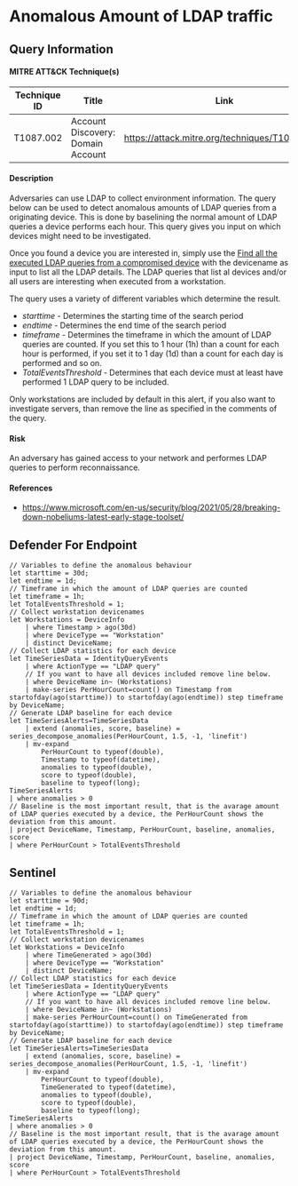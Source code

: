 # Anomalous Amount of LDAP traffic

## Query Information

#### MITRE ATT&CK Technique(s)

| Technique ID | Title    | Link    |
| ---  | --- | --- |
| T1087.002 | Account Discovery: Domain Account | https://attack.mitre.org/techniques/T1087/002/ |

#### Description
Adversaries can use LDAP to collect environment information. The query below can be used to detect anomalous amounts of LDAP queries from a originating device. This is done by baselining the normal amount of LDAP queries a device performs each hour. This query gives you input on which devices might need to be investigated.

Once you found a device you are interested in, simply use the [Find all the executed LDAP queries from a compromised device](../DFIR/MDI%20-%20LDAPQueriesByCompromisedDevice.md) with the devicename as input to list all the LDAP details. The LDAP queries that list al devices and/or all users are interesting when executed from a workstation.

The query uses a variety of different variables which determine the result.
- *starttime* - Determines the starting time of the search period
- *endtime* - Determines the end time of the search period
- *timeframe* - Determines the timeframe in which the amount of LDAP queries are counted. If you set this to 1 hour (1h) than a count for each hour is performed, if you set it to 1 day (1d) than a count for each day is performed and so on.
- *TotalEventsThreshold* - Determines that each device must at least have performed 1 LDAP query to be included.

Only workstations are included by default in this alert, if you also want to investigate servers, than remove the line as specified in the comments of the query.

#### Risk
An adversary has gained access to your network and performes LDAP queries to perform reconnaissance.

#### References
- https://www.microsoft.com/en-us/security/blog/2021/05/28/breaking-down-nobeliums-latest-early-stage-toolset/

## Defender For Endpoint
```
// Variables to define the anomalous behaviour
let starttime = 30d;
let endtime = 1d;
// Timeframe in which the amount of LDAP queries are counted
let timeframe = 1h;
let TotalEventsThreshold = 1;
// Collect workstation devicenames
let Workstations = DeviceInfo
    | where Timestamp > ago(30d)
    | where DeviceType == "Workstation"
    | distinct DeviceName;
// Collect LDAP statistics for each device
let TimeSeriesData = IdentityQueryEvents
    | where ActionType == "LDAP query"
    // If you want to have all devices included remove line below.
    | where DeviceName in~ (Workstations)
    | make-series PerHourCount=count() on Timestamp from startofday(ago(starttime)) to startofday(ago(endtime)) step timeframe by DeviceName;
// Generate LDAP baseline for each device
let TimeSeriesAlerts=TimeSeriesData
    | extend (anomalies, score, baseline) = series_decompose_anomalies(PerHourCount, 1.5, -1, 'linefit')
    | mv-expand
        PerHourCount to typeof(double),
        Timestamp to typeof(datetime),
        anomalies to typeof(double),
        score to typeof(double),
        baseline to typeof(long);
TimeSeriesAlerts
| where anomalies > 0
// Baseline is the most important result, that is the avarage amount of LDAP queries executed by a device, the PerHourCount shows the deviation from this amount.
| project DeviceName, Timestamp, PerHourCount, baseline, anomalies, score
| where PerHourCount > TotalEventsThreshold
```
## Sentinel
```
// Variables to define the anomalous behaviour
let starttime = 90d;
let endtime = 1d;
// Timeframe in which the amount of LDAP queries are counted
let timeframe = 1h;
let TotalEventsThreshold = 1;
// Collect workstation devicenames
let Workstations = DeviceInfo
    | where TimeGenerated > ago(30d)
    | where DeviceType == "Workstation"
    | distinct DeviceName;
// Collect LDAP statistics for each device
let TimeSeriesData = IdentityQueryEvents
    | where ActionType == "LDAP query"
    // If you want to have all devices included remove line below.
    | where DeviceName in~ (Workstations)
    | make-series PerHourCount=count() on TimeGenerated from startofday(ago(starttime)) to startofday(ago(endtime)) step timeframe by DeviceName;
// Generate LDAP baseline for each device
let TimeSeriesAlerts=TimeSeriesData
    | extend (anomalies, score, baseline) = series_decompose_anomalies(PerHourCount, 1.5, -1, 'linefit')
    | mv-expand
        PerHourCount to typeof(double),
        TimeGenerated to typeof(datetime),
        anomalies to typeof(double),
        score to typeof(double),
        baseline to typeof(long);
TimeSeriesAlerts
| where anomalies > 0
// Baseline is the most important result, that is the avarage amount of LDAP queries executed by a device, the PerHourCount shows the deviation from this amount.
| project DeviceName, Timestamp, PerHourCount, baseline, anomalies, score
| where PerHourCount > TotalEventsThreshold
```
